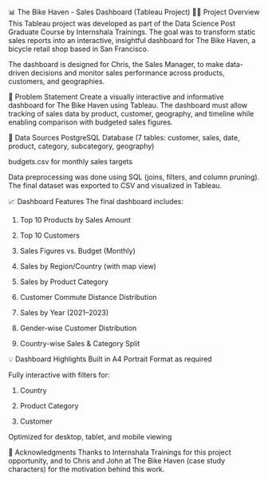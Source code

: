 📊 The Bike Haven - Sales Dashboard (Tableau Project)
🚴‍♂️ Project Overview
This Tableau project was developed as part of the Data Science Post Graduate Course by Internshala Trainings. The goal was to transform static sales reports into an interactive, insightful dashboard for The Bike Haven, a bicycle retail shop based in San Francisco.

The dashboard is designed for Chris, the Sales Manager, to make data-driven decisions and monitor sales performance across products, customers, and geographies.

📝 Problem Statement
Create a visually interactive and informative dashboard for The Bike Haven using Tableau. The dashboard must allow tracking of sales data by product, customer, geography, and timeline while enabling comparison with budgeted sales figures.

📂 Data Sources
PostgreSQL Database (7 tables: customer, sales, date, product, category, subcategory, geography)

budgets.csv for monthly sales targets

Data preprocessing was done using SQL (joins, filters, and column pruning). The final dataset was exported to CSV and visualized in Tableau.

📈 Dashboard Features
The final dashboard includes:

1) Top 10 Products by Sales Amount

2) Top 10 Customers

3) Sales Figures vs. Budget (Monthly)

4) Sales by Region/Country (with map view)

5) Sales by Product Category

6) Customer Commute Distance Distribution

7) Sales by Year (2021–2023)

8) Gender-wise Customer Distribution

9) Country-wise Sales & Category Split

💡 Dashboard Highlights
Built in A4 Portrait Format as required

Fully interactive with filters for:

1) Country

2) Product Category

3) Customer

Optimized for desktop, tablet, and mobile viewing


🙌 Acknowledgments
Thanks to Internshala Trainings for this project opportunity, and to Chris and John at The Bike Haven (case study characters) for the motivation behind this work.

